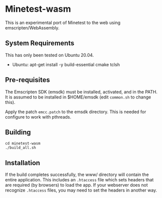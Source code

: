 Minetest-wasm
=============

This is an experimental port of Minetest to the web using emscripten/WebAssembly.


System Requirements
-------------------
This has only been tested on Ubuntu 20.04.

* Ubuntu: apt-get install -y build-essential cmake tclsh

Pre-requisites
--------------
The Emscripten SDK (emsdk) must be installed, activated, and in the PATH.
It is assumed to be installed in $HOME/emsdk (edit `common.sh` to change this).

Apply the patch `emcc.patch` to the emsdk directory. This is needed for configure to work with pthreads.

Building
---------

    cd minetest-wasm
    ./build_all.sh

Installation
------------

If the build completes successfully, the www/ directory will contain the entire application. This 
includes an `.htaccess` file which sets headers that are required (by browsers) to load the app. 
If your webserver does not recognize `.htaccess` files, you may need to set the headers in
another way.
